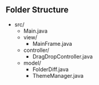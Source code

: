 

## Folder Structure
- src/
  - Main.java
  - view/
    - MainFrame.java
  - controller/
    - DragDropController.java
  - model/
    - FolderDiff.java
    - ThemeManager.java
